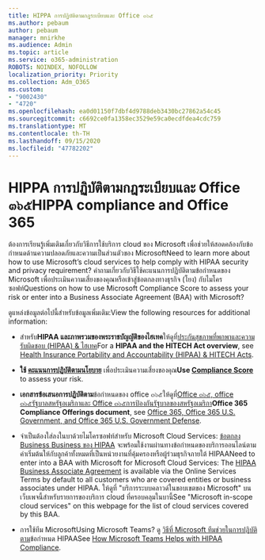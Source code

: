 ```yaml
---
title: HIPPA การปฏิบัติตามกฎระเบียบและ Office ๓๖๕
ms.author: pebaum
author: pebaum
manager: mnirkhe
ms.audience: Admin
ms.topic: article
ms.service: o365-administration
ROBOTS: NOINDEX, NOFOLLOW
localization_priority: Priority
ms.collection: Adm_O365
ms.custom:
- "9002430"
- "4720"
ms.openlocfilehash: ea0d01150f7dbf4d9788deb3430bc27862a54c45
ms.sourcegitcommit: c6692ce0fa1358ec3529e59ca0ecdfdea4cdc759
ms.translationtype: MT
ms.contentlocale: th-TH
ms.lasthandoff: 09/15/2020
ms.locfileid: "47782202"
---
```

# <a name="hippa-compliance-and-office-365"></a><span data-ttu-id="cb449-102">HIPPA การปฏิบัติตามกฎระเบียบและ Office ๓๖๕</span><span class="sxs-lookup"><span data-stu-id="cb449-102">HIPPA compliance and Office 365</span></span>

<span data-ttu-id="cb449-103">ต้องการเรียนรู้เพิ่มเติมเกี่ยวกับวิธีการใช้บริการ cloud ของ Microsoft เพื่อช่วยให้สอดคล้องกับข้อกำหนดด้านความปลอดภัยและความเป็นส่วนตัวของ Microsoft</span><span class="sxs-lookup"><span data-stu-id="cb449-103">Need to learn more about how to use Microsoft’s cloud services to help comply with HIPAA security and privacy requirement?</span></span>  <span data-ttu-id="cb449-104">คำถามเกี่ยวกับวิธีใช้คะแนนการปฏิบัติตามข้อกำหนดของ Microsoft เพื่อประเมินความเสี่ยงของคุณหรือเข้าสู่ข้อตกลงทางธุรกิจ (โยง) กับไมโครซอฟท์</span><span class="sxs-lookup"><span data-stu-id="cb449-104">Questions on how to use Microsoft Compliance Score to assess your risk or enter into a Business Associate Agreement (BAA) with Microsoft?</span></span>  

<span data-ttu-id="cb449-105">ดูแหล่งข้อมูลต่อไปนี้สำหรับข้อมูลเพิ่มเติม:</span><span class="sxs-lookup"><span data-stu-id="cb449-105">View the following resources for additional information:</span></span>

- <span data-ttu-id="cb449-106">สำหรับ**HIPAA และภาพรวมของพระราชบัญญัติของไฮเทค**ให้ดูที่[ประกันสุขภาพที่พกพาและความรับผิดชอบ (HIPAA) & ไฮเทค](https://docs.microsoft.com/microsoft-365/compliance/offering-hipaa-hitech?view=o365-worldwide)</span><span class="sxs-lookup"><span data-stu-id="cb449-106">For a **HIPAA and the HITECH Act overview**, see [Health Insurance Portability and Accountability (HIPAA) & HITECH Acts](https://docs.microsoft.com/microsoft-365/compliance/offering-hipaa-hitech?view=o365-worldwide).</span></span>

- <span data-ttu-id="cb449-107">**ใช้ [คะแนนการปฏิบัติตามนโยบาย](https://docs.microsoft.com/microsoft-365/compliance/offering-hipaa-hitech?view=o365-worldwide#use-microsoft-compliance-score-to-assess-your-risk)** เพื่อประเมินความเสี่ยงของคุณ</span><span class="sxs-lookup"><span data-stu-id="cb449-107">**Use [Compliance Score](https://docs.microsoft.com/microsoft-365/compliance/offering-hipaa-hitech?view=o365-worldwide#use-microsoft-compliance-score-to-assess-your-risk)** to assess your risk.</span></span>

- <span data-ttu-id="cb449-108">**เอกสารข้อเสนอการปฏิบัติตาม**ข้อกำหนดของ office ๓๖๕ให้ดูที่[Office ๓๖๕, office ๓๖๕รัฐบาลสหรัฐอเมริกาและ Office ๓๖๕การป้องกันรัฐบาลของสหรัฐอเมริกา](https://go.microsoft.com/fwlink/p/?LinkID=2077751)</span><span class="sxs-lookup"><span data-stu-id="cb449-108">**Office 365 Compliance Offerings document**, see [Office 365, Office 365 U.S. Government, and Office 365 U.S. Government Defense](https://go.microsoft.com/fwlink/p/?LinkID=2077751).</span></span>

- <span data-ttu-id="cb449-109">จำเป็นต้องใส่ลงในบาด้วยไมโครซอฟท์สำหรับ Microsoft Cloud Services: [ข้อตกลง Business Business ของ HIPAA](https://aka.ms/BAA) จะพร้อมใช้งานผ่านทางข้อกำหนดของบริการออนไลน์ตามค่าเริ่มต้นให้กับลูกค้าทั้งหมดที่เป็นหน่วยงานที่คุ้มครองหรือผู้ร่วมธุรกิจภายใต้ HIPAA</span><span class="sxs-lookup"><span data-stu-id="cb449-109">Need to enter into a BAA with Microsoft for Microsoft Cloud Services: The [HIPAA Business Associate Agreement](https://aka.ms/BAA) is available via the Online Services Terms by default to all customers who are covered entities or business associates under HIPAA.</span></span> <span data-ttu-id="cb449-110">ให้ดูที่ "บริการระบบคลาวด์ในขอบเขตของ Microsoft" บนเว็บเพจนี้สำหรับรายการของบริการ cloud ที่ครอบคลุมในบานี้</span><span class="sxs-lookup"><span data-stu-id="cb449-110">See "Microsoft in-scope cloud services" on this webpage for the list of cloud services covered by this BAA.</span></span>

- <span data-ttu-id="cb449-111">การใช้ทีม Microsoft</span><span class="sxs-lookup"><span data-stu-id="cb449-111">Using Microsoft Teams?</span></span> <span data-ttu-id="cb449-112">ดู [วิธีที่ Microsoft ทีมช่วยในการปฏิบัติตาม](https://www.microsoft.com/microsoft-365/blog/2019/04/30/white-paper-microsoft-teams-healthcare-providers-hipaa-compliance/)ข้อกำหนด HIPAA</span><span class="sxs-lookup"><span data-stu-id="cb449-112">See [How Microsoft Teams Helps with HIPAA Compliance](https://www.microsoft.com/microsoft-365/blog/2019/04/30/white-paper-microsoft-teams-healthcare-providers-hipaa-compliance/).</span></span>
